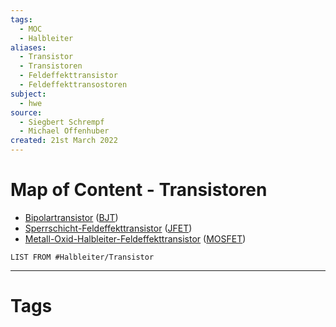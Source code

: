 ```yaml
---
tags:
  - MOC
  - Halbleiter
aliases:
  - Transistor
  - Transistoren
  - Feldeffekttransistor
  - Feldeffekttransostoren
subject:
  - hwe
source:
  - Siegbert Schrempf
  - Michael Offenhuber
created: 21st March 2022
---
```


# Map of Content - Transistoren

- [Bipolartransistor](Bipolartransistor.md) ([BJT](Bipolartransistor.md))
- [Sperrschicht-Feldeffekttransistor](Sperrschicht-Feldeffekttransistor.md) ([JFET](Sperrschicht-Feldeffekttransistor.md))
- [Metall-Oxid-Halbleiter-Feldeffekttransistor](Metall-Oxid-Halbleiter-Feldeffekttransistor.md) ([MOSFET](Metall-Oxid-Halbleiter-Feldeffekttransistor.md))

```dataview
LIST FROM #Halbleiter/Transistor 
```

---

# Tags